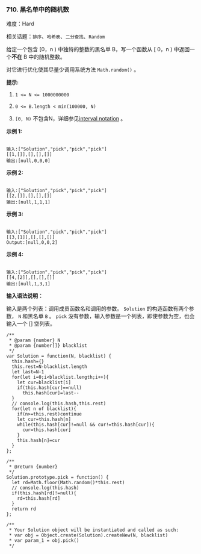 ### 710. 黑名单中的随机数

难度：Hard

相关话题：`排序`、`哈希表`、`二分查找`、`Random`

给定一个包含 [0，n ) 中独特的整数的黑名单 B，写一个函数从 [ 0，n ) 中返回一个**不在**  B 中的随机整数。



对它进行优化使其尽量少调用系统方法  `Math.random()`  。



**提示:** 




1.  `1 <= N <= 1000000000` 

2.  `0 <= B.length < min(100000, N)` 

3.  `[0, N)` 不包含N，详细参见[interval notation](https://en.wikipedia.org/wiki/Interval_(mathematics))
。





**示例 1:** 



```

输入:["Solution","pick","pick","pick"]
[[1,[]],[],[],[]]
输出:[null,0,0,0]
```


**示例 2:** 



```

输入:["Solution","pick","pick","pick"]
[[2,[]],[],[],[]]
输出:[null,1,1,1]
```


**示例 3:** 



```

输入:["Solution","pick","pick","pick"]
[[3,[1]],[],[],[]]
Output:[null,0,0,2]
```


**示例 4:** 



```

输入:["Solution","pick","pick","pick"]
[[4,[2]],[],[],[]]
输出:[null,1,3,1]
```


**输入语法说明：** 



输入是两个列表：调用成员函数名和调用的参数。 `Solution` 的构造函数有两个参数， `N` 和黑名单 `B` 。 `pick` 没有参数，输入参数是一个列表，即使参数为空，也会输入一个 [] 空列表。


```
/**
 * @param {number} N
 * @param {number[]} blacklist
 */
var Solution = function(N, blacklist) {
  this.hash={}
  this.rest=N-blacklist.length
  let last=N-1
  for(let i=0;i<blacklist.length;i++){
    let cur=blacklist[i]
    if(this.hash[cur]==null)
      this.hash[cur]=last--
  }
  // console.log(this.hash,this.rest)
  for(let n of blacklist){
    if(n>=this.rest)continue
    let cur=this.hash[n]
    while(this.hash[cur]!=null && cur!=this.hash[cur]){
      cur=this.hash[cur]
    }
    this.hash[n]=cur
  }
};

/**
 * @return {number}
 */
Solution.prototype.pick = function() {
  let rd=Math.floor(Math.random()*this.rest)
  // console.log(this.hash)
  if(this.hash[rd]!=null){
    rd=this.hash[rd]
  }
  return rd
};

/** 
 * Your Solution object will be instantiated and called as such:
 * var obj = Object.create(Solution).createNew(N, blacklist)
 * var param_1 = obj.pick()
 */
```

